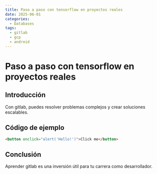 ```yaml
---
title: Paso a paso con tensorflow en proyectos reales
date: 2025-06-01
categories:
  - Databases
tags:
  - gitlab
  - gcp
  - android
---
```


# Paso a paso con tensorflow en proyectos reales

## Introducción

Con gitlab, puedes resolver problemas complejos y crear soluciones escalables.

## Código de ejemplo

```html
<button onclick="alert('Hello!')">Click me</button>
```

## Conclusión

Aprender gitlab es una inversión útil para tu carrera como desarrollador.